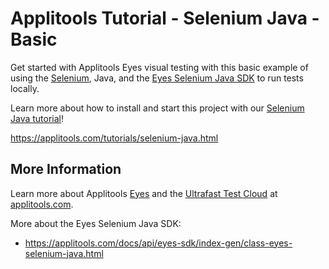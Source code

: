 # Applitools Tutorial - Selenium Java - Basic

Get started with Applitools Eyes visual testing with this basic example of using the [Selenium](https://www.selenium.dev/documentation/en/), Java, and the [Eyes Selenium Java SDK](https://applitools.com/docs/api/eyes-sdk/index-gen/class-eyes-selenium-java.html) to run tests locally.

Learn more about how to install and start this project with our [Selenium Java tutorial](https://applitools.com/tutorials/selenium-java.html)!

<https://applitools.com/tutorials/selenium-java.html>

## More Information

Learn more about Applitools [Eyes](https://info.applitools.com/ucY77) and the [Ultrafast Test Cloud](https://info.applitools.com/ucY78) at [applitools.com](https://info.applitools.com/ucY76).

More about the Eyes Selenium Java SDK:
* https://applitools.com/docs/api/eyes-sdk/index-gen/class-eyes-selenium-java.html
